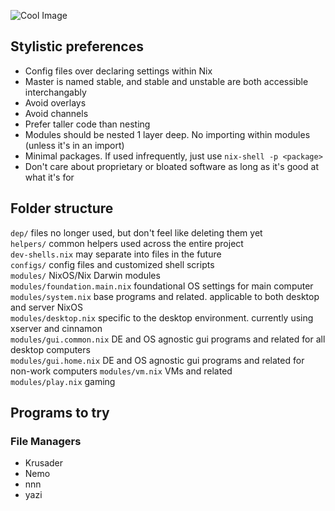 ![Cool Image](https://i.imgur.com/C4dBczf.png)
## Stylistic preferences
- Config files over declaring settings within Nix
- Master is named stable, and stable and unstable are both accessible interchangably
- Avoid overlays
- Avoid channels
- Prefer taller code than nesting
- Modules should be nested 1 layer deep. No importing within modules (unless it's in an import)
- Minimal packages. If used infrequently, just use `nix-shell -p <package>`
- Don't care about proprietary or bloated software as long as it's good at what it's for

## Folder structure  
`dep/` files no longer used, but don't feel like deleting them yet  
`helpers/` common helpers used across the entire project  
`dev-shells.nix` may separate into files in the future  
`configs/` config files and customized shell scripts  
`modules/` NixOS/Nix Darwin modules   
`modules/foundation.main.nix` foundational OS settings for main computer  
`modules/system.nix` base programs and related. applicable to both desktop and server NixOS  
`modules/desktop.nix` specific to the desktop environment. currently using xserver and cinnamon  
`modules/gui.common.nix` DE and OS agnostic gui programs and related for all desktop computers  
`modules/gui.home.nix` DE and OS agnostic gui programs and related for non-work computers
`modules/vm.nix` VMs and related  
`modules/play.nix` gaming  

## Programs to try
### File Managers
- Krusader
- Nemo
- nnn
- yazi